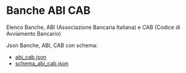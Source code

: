 # Banche ABI CAB
Elenco Banche, ABI (Associazione Bancaria Italiana) e CAB (Codice di Avviamento Bancario)

Json Banche, ABI, CAB con schema:
- [abi_cab.json](https://abicab.nicogis.it/abi_cab.json)
- [schema_abi_cab.json](https://abicab.nicogis.it/schema_abi_cab.json)
